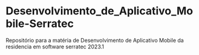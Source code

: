 # Desenvolvimento_de_Aplicativo_Mobile-Serratec
 Repositório para a matéria de Desenvolvimento de Aplicativo Mobile da residencia em software serratec 2023.1
